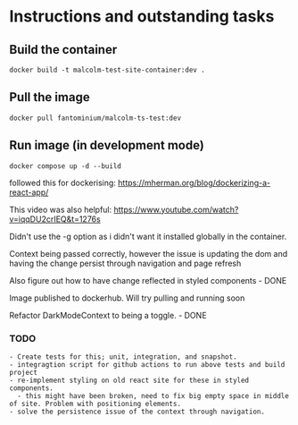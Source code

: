
# Instructions and outstanding tasks

## Build the container

`docker build -t malcolm-test-site-container:dev .`

## Pull the image

`docker pull fantominium/malcolm-ts-test:dev`

## Run image (in development mode)

`docker compose up -d --build`

followed this for dockerising:
<https://mherman.org/blog/dockerizing-a-react-app/>

This video was also  helpful:
<https://www.youtube.com/watch?v=iqqDU2crIEQ&t=1276s>

Didn't use the -g option as i didn't want it installed globally in the container.

Context being passed correctly, however the issue is updating the dom and having the change persist through navigation and page refresh

Also figure out how to have change reflected in styled components  - DONE

Image published to dockerhub. Will try pulling and running soon

Refactor DarkModeContext to being a toggle. - DONE

### TODO

    - Create tests for this; unit, integration, and snapshot.
    - integragtion script for github actions to run above tests and build project
    - re-implement styling on old react site for these in styled components.
      - this might have been broken, need to fix big empty space in middle of site. Problem with positioning elements.
    - solve the persistence issue of the context through navigation.
